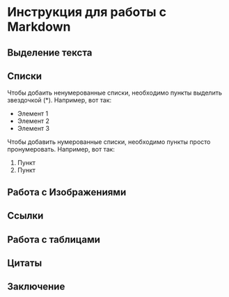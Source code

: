 # Инструкция для работы с Markdown

## Выделение текста

## Списки

Чтобы добаить ненумерованные списки, необходимо пункты выделить звездочкой (*). Например, вот так:
* Элемент 1
* Элемент 2
* Элемент 3

Чтобы добавить нумерованные списки, необходимо пункты просто пронумеровать. Например, вот так:
1. Пункт
2. Пункт

## Работа с Изображениями

## Ссылки

## Работа с таблицами

## Цитаты

## Заключение